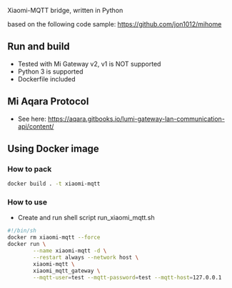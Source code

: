 Xiaomi-MQTT bridge, written in Python 

based on the following code sample: https://github.com/jon1012/mihome

## Run and build
- Tested with Mi Gateway v2, v1 is NOT supported
- Python 3 is supported
- Dockerfile included

## Mi Aqara Protocol 
- See here: https://aqara.gitbooks.io/lumi-gateway-lan-communication-api/content/

## Using Docker image

### How to pack

```bash
docker build . -t xiaomi-mqtt
```

### How to use

- Create and run shell script run_xiaomi_mqtt.sh

```bash
#!/bin/sh
docker rm xiaomi-mqtt --force
docker run \
        --name xiaomi-mqtt -d \
        --restart always --network host \
        xiaomi-mqtt \
        xiaomi_mqtt_gateway \
        --mqtt-user=test --mqtt-password=test --mqtt-host=127.0.0.1
```
